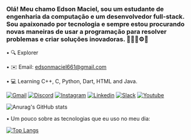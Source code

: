 
### Olá! Meu chamo Edson Maciel, sou um estudante de engenharia da computação e um desenvolvedor full-stack. Sou apaixonado por tecnologia e sempre estou procurando novas maneiras de usar a programação para resolver problemas e criar soluções inovadoras. 👨🏻‍💻⚙️🧠

• 🔍 Explorer

• ✉️ Email: edsonmaciel661@gmail.com

• 💻 Learning C++, C, Python, Dart, HTML and Java.

[![Gmail](https://img.shields.io/badge/Gmail-D14836?style=for-the-badge&logo=gmail&logoColor=white)](https://mail.google.com/mail/u/0/#inbox?compose=GTvVlcSBncCHHKpJWPpKfWzrlfntKfXmwlmRpmLGnmsGPxvPsxrqGlxhsKkhmwFrfFwHvZjznVLrP) [![Discord](https://img.shields.io/badge/Discord-7289DA?style=for-the-badge&logo=discord&logoColor=white)](https://discord.com/channels/@me/1195462287310454785) [![Instagram](https://img.shields.io/badge/Instagram-E4405F?style=for-the-badge&logo=instagram&logoColor=white)](https://www.instagram.com/oiedsonn/) [![Linkedin](https://img.shields.io/badge/LinkedIn-0077B5?style=for-the-badge&logo=linkedin&logoColor=white)](https://www.linkedin.com/in/edson-maciel-2336aa2a4/) [![Slack](https://img.shields.io/badge/Slack-4A154B?style=for-the-badge&logo=slack&logoColor=white)](https://ufrn-3531038.slack.com/archives/D06DQSA8QAX) [![Youtube](https://img.shields.io/badge/YouTube-FF0000?style=for-the-badge&logo=youtube&logoColor=white)](https://www.linkedin.com/in/edson-maciel-2336aa2a4/https://www.youtube.com/channel/UCA_2WdS2ediakTILsRizKrw)

![Anurag's GitHub stats](https://github-readme-stats.vercel.app/api?username=DevMacielJrB&show_icons=true&theme=transparent)


• Um pouco sobre as tecnologias que eu uso no meu dia:

[![Top Langs](https://github-readme-stats.vercel.app/api/top-langs/?username=DevMacielJrB&layout=compact)](https://github.com/anuraghazra/github-readme-stats)
